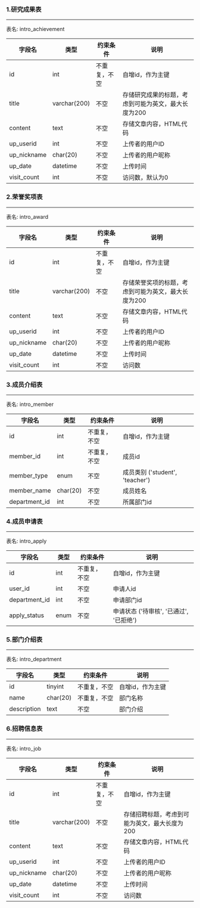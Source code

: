 ### 1.研究成果表 
---------
表名: intro_achievement 

|字段名 | 类型 | 约束条件 | 说明|   
|-------|------|----------|-----|   
| id          | int          | 不重复，不空 |  自增id，作为主键
| title       | varchar(200) | 不空        | 存储研究成果的标题，考虑到可能为英文，最大长度为200
| content     | text         | 不空        | 存储文章内容，HTML代码
| up_userid   | int          | 不空        | 上传者的用户ID
| up_nickname | char(20)     | 不空        | 上传者的用户昵称
| up_date     | datetime     | 不空        | 上传时间
| visit_count | int          | 不空        | 访问数，默认为0


### 2.荣誉奖项表
-------
表名: intro_award

|字段名        | 类型         | 约束条件    | 说明|   
|-------      |------        |----------   |-----|   
| id          | int          | 不重复，不空 |  自增id，作为主键
| title       | varchar(200) | 不空        | 存储荣誉奖项的标题，考虑到可能为英文，最大长度为200
| content     | text         | 不空        | 存储文章内容，HTML代码
| up_userid   | int          | 不空        | 上传者的用户ID
| up_nickname | char(20)     | 不空        | 上传者的用户昵称
| up_date     | datetime     | 不空        | 上传时间
| visit_count | int          | 不空        | 访问数


### 3.成员介绍表
------
表名: intro_member  

|字段名 | 类型 | 约束条件 | 说明|   
|-------|------|----------|-----|   
| id            | int          | 不重复，不空 |  自增id，作为主键
| member_id     | int          | 不重复，不空 | 成员id
| member_type   | enum         | 不空        | 成员类别 ('student', 'teacher')
| member_name   | char(20)     | 不空        | 成员姓名
| department_id | int          | 不空        | 所属部门id


### 4.成员申请表
------
表名: intro_apply

|字段名 | 类型 | 约束条件 | 说明|   
|-------|------|----------|-----|   
| id            | int          | 不重复，不空 |  自增id，作为主键
| user_id       | int          | 不空         | 申请人id
| department_id | int          | 不空         | 申请部门id  
| apply_status  | enum         | 不空         | 申请状态  ('待审核', '已通过', '已拒绝')


### 5.部门介绍表
-------
表名: intro_department

|字段名 | 类型 | 约束条件 | 说明|   
|-------|------|----------|-----|  
| id            | tinyint   | 不重复，不空 |  自增id，作为主键
| name          | char(20)  | 不重复，不空 |  部门名称
| description   | text      | 不空        |   部门介绍


### 6.招聘信息表
--------
表名: intro_job

|字段名        | 类型         | 约束条件    | 说明|   
|-------      |------        |----------   |-----|   
| id          | int          | 不重复，不空 |  自增id，作为主键
| title       | varchar(200) | 不空        | 存储招聘标题，考虑到可能为英文，最大长度为200
| content     | text         | 不空        | 存储文章内容，HTML代码
| up_userid   | int          | 不空        | 上传者的用户ID
| up_nickname | char(20)     | 不空        | 上传者的用户昵称
| up_date     | datetime     | 不空        | 上传时间
| visit_count | int          | 不空        | 访问数
